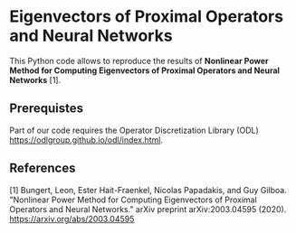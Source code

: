 # Eigenvectors of Proximal Operators and Neural Networks
This Python code allows to reproduce the results of <b>Nonlinear Power Method for Computing Eigenvectors of Proximal Operators and Neural Networks</b> [1].

## Prerequistes
Part of our code requires the Operator Discretization Library (ODL) https://odlgroup.github.io/odl/index.html.

## References
[1] Bungert, Leon, Ester Hait-Fraenkel, Nicolas Papadakis, and Guy Gilboa. "Nonlinear Power Method for Computing Eigenvectors of Proximal Operators and Neural Networks." arXiv preprint arXiv:2003.04595 (2020). https://arxiv.org/abs/2003.04595


